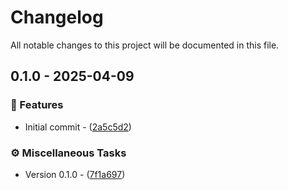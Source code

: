 # Changelog

All notable changes to this project will be documented in this file.

## 0.1.0 - 2025-04-09

### <!-- 0 -->🚀 Features

- Initial commit - ([2a5c5d2](https://github.com/t1ltxz-gxd/vaultkey/commit/2a5c5d276eb3b55ee7005ecc7f027039449cae7d))

### <!-- 7 -->⚙️ Miscellaneous Tasks

- Version 0.1.0 - ([7f1a697](https://github.com/t1ltxz-gxd/vaultkey/commit/7f1a6970e5fd1ff83406bd701617dd165010e6b6))

<!-- generated by git-cliff -->
